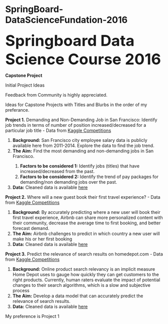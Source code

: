 # SpringBoard-DataScienceFundation-2016

<b><font size="11">Springboard Data Science Course 2016</font></b>

<b>Capstone Project</b>

Initial Project Ideas

Feedback from Community is highly appreciated.

Ideas for Capstone Projects with Titles and Blurbs in the order of my preferance.

<b>Project 1.</b>  Demanding and Non-Demanding Job in San Francisco: Identify job trends in terms of number of position increased/decreased for a particular job title - Data from <a href = "https://www.kaggle.com/kaggle/sf-salaries">Kaggle Competitions</a>

<ol><li><b>Background:</b> San Francisco city employee salary data is publicly available here from 2011-2014. Explore the data to find the job trend. </li>
<li><b>The Aim:</b> Find the most demanding and non-demanding jobs in San Francisco.</li>
	<ol><li><b>Factors to be considered 1:</b> Identify jobs (titles) that have increased/decreased from the past.</li>
	<li><b>Factors to be considered 2:</b> Identify the trend of pay packages for demanding/non demanding jobs over the past.</li></ol>
<li><b>Data:</b> Cleaned data is available <a href = "http://transparentcalifornia.com/salaries/2014/state-of-california/">here</a></li></ol>


<b>Project 2.</b>  Where will a new guest book their first travel experience?  - Data from <a href = "https://www.kaggle.com/c/airbnb-recruiting-new-user-bookings/data">Kaggle Competitions</a>

<ol><li><b>Background:</b> By accurately predicting where a new user will book their first travel experience, Airbnb can share more personalized content with their community, decrease the average time to first booking, and better forecast demand. </li>
<li><b>The Aim:</b> Airbnb challenges to predict in which country a new user will make his or her first booking
<li><b>Data:</b> Cleaned data is available <a href = "https://www.kaggle.com/c/airbnb-recruiting-new-user-bookings/data/">here</a></li></ol>


<b>Project 3.</b> Predict the relevance of search results on homedepot.com   - Data from <a href = "https://www.kaggle.com/c/airbnb-recruiting-new-user-bookings/data">Kaggle Competitions</a>

<ol><li><b>Background:</b> Online product search relevancy is an implicit measure Home Depot uses to gauge how quickly they can get customers to the right products. Currently, human raters evaluate the impact of potential changes to their search algorithms, which is a slow and subjective process </li>
<li><b>The Aim:</b> Develop a data model that can accurately predict the relevance of search results.
<li><b>Data:</b> Cleaned data is available <a href = "https://www.kaggle.com/c/home-depot-product-search-relevance/data">here</a></li></ol>

My preference is Project 1 
